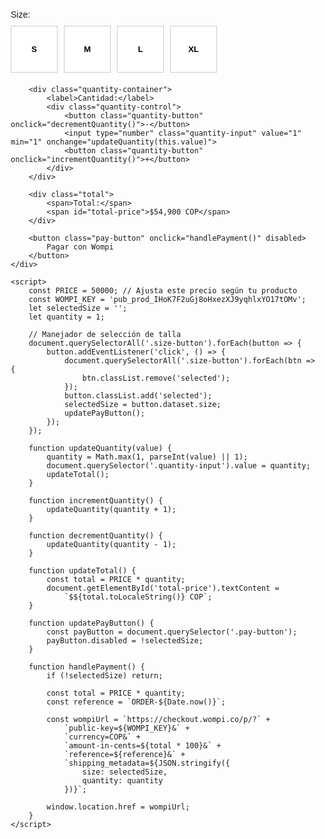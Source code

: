 <html lang="es">
<head>
    <meta charset="UTF-8">
    <meta name="viewport" content="width=device-width, initial-scale=1.0">
    <title>Pasarela de Pago</title>
    <style>
        body {
            font-family: Arial, sans-serif;
            max-width: 500px;
            margin: 20px auto;
            padding: 20px;
        }
        .size-container {
            margin: 20px 0;
        }
        .size-grid {
            display: grid;
            grid-template-columns: repeat(6, 1fr);
            gap: 10px;
            margin-top: 10px;
        }
        .size-button {
            aspect-ratio: 1;
            border: 1px solid #ccc;
            background: white;
            cursor: pointer;
            font-weight: bold;
        }
        .size-button.selected {
            background: black;
            color: white;
        }
        .quantity-container {
            margin: 20px 0;
        }
        .quantity-control {
            display: flex;
            align-items: center;
            max-width: 150px;
            border: 1px solid #ccc;
            border-radius: 4px;
        }
        .quantity-button {
            padding: 10px 15px;
            background: none;
            border: none;
            cursor: pointer;
        }
        .quantity-input {
            width: 50px;
            text-align: center;
            border: none;
            border-left: 1px solid #ccc;
            border-right: 1px solid #ccc;
            padding: 5px;
        }
        .pay-button {
            width: 100%;
            padding: 15px;
            background: black;
            color: white;
            border: none;
            border-radius: 4px;
            cursor: pointer;
            font-size: 16px;
            margin-top: 20px;
        }
        .pay-button:disabled {
            background: #ccc;
            cursor: not-allowed;
        }
        .total {
            margin-top: 20px;
            padding-top: 20px;
            border-top: 1px solid #ccc;
            display: flex;
            justify-content: space-between;
            font-weight: bold;
        }
    </style>
</head>
<body>
    <div class="container">
        <div class="size-container">
            <label>Size:</label>
            <div class="size-grid">
                <button class="size-button" data-size="S">S</button>
                <button class="size-button" data-size="M">M</button>
                <button class="size-button" data-size="L">L</button>
                <button class="size-button" data-size="XL">XL</button>
            </div>
        </div>

        <div class="quantity-container">
            <label>Cantidad:</label>
            <div class="quantity-control">
                <button class="quantity-button" onclick="decrementQuantity()">-</button>
                <input type="number" class="quantity-input" value="1" min="1" onchange="updateQuantity(this.value)">
                <button class="quantity-button" onclick="incrementQuantity()">+</button>
            </div>
        </div>

        <div class="total">
            <span>Total:</span>
            <span id="total-price">$54,900 COP</span>
        </div>

        <button class="pay-button" onclick="handlePayment()" disabled>
            Pagar con Wompi
        </button>
    </div>

    <script>
        const PRICE = 50000; // Ajusta este precio según tu producto
        const WOMPI_KEY = 'pub_prod_IHoK7F2uGj8oHxezXJ9yqhlxYO17tOMv';
        let selectedSize = '';
        let quantity = 1;

        // Manejador de selección de talla
        document.querySelectorAll('.size-button').forEach(button => {
            button.addEventListener('click', () => {
                document.querySelectorAll('.size-button').forEach(btn => {
                    btn.classList.remove('selected');
                });
                button.classList.add('selected');
                selectedSize = button.dataset.size;
                updatePayButton();
            });
        });

        function updateQuantity(value) {
            quantity = Math.max(1, parseInt(value) || 1);
            document.querySelector('.quantity-input').value = quantity;
            updateTotal();
        }

        function incrementQuantity() {
            updateQuantity(quantity + 1);
        }

        function decrementQuantity() {
            updateQuantity(quantity - 1);
        }

        function updateTotal() {
            const total = PRICE * quantity;
            document.getElementById('total-price').textContent = 
                `$${total.toLocaleString()} COP`;
        }

        function updatePayButton() {
            const payButton = document.querySelector('.pay-button');
            payButton.disabled = !selectedSize;
        }

        function handlePayment() {
            if (!selectedSize) return;

            const total = PRICE * quantity;
            const reference = `ORDER-${Date.now()}`;
            
            const wompiUrl = `https://checkout.wompi.co/p/?` +
                `public-key=${WOMPI_KEY}&` +
                `currency=COP&` +
                `amount-in-cents=${total * 100}&` +
                `reference=${reference}&` +
                `shipping_metadata=${JSON.stringify({
                    size: selectedSize,
                    quantity: quantity
                })}`;

            window.location.href = wompiUrl;
        }
    </script>
</body>
</html>